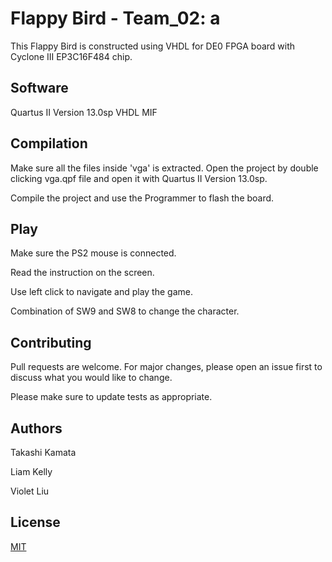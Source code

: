 # Flappy Bird - Team_02: a

This Flappy Bird is constructed using VHDL for DE0 FPGA board with Cyclone III EP3C16F484 chip.

## Software
Quartus II Version 13.0sp 
VHDL
MIF

## Compilation

Make sure all the files inside 'vga' is extracted. Open the project by double clicking vga.qpf file and open it with Quartus II Version 13.0sp.

Compile the project and use the Programmer to flash the board.

## Play
Make sure the PS2 mouse is connected. 

Read the instruction on the screen.

Use left click to navigate and play the game.

Combination of SW9 and SW8 to change the character.

## Contributing
Pull requests are welcome. For major changes, please open an issue first to discuss what you would like to change.

Please make sure to update tests as appropriate.

## Authors
Takashi Kamata

Liam Kelly

Violet Liu

## License
[MIT](https://choosealicense.com/licenses/mit/)